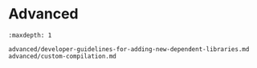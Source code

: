 Advanced
========
```{toctree}
:maxdepth: 1

advanced/developer-guidelines-for-adding-new-dependent-libraries.md
advanced/custom-compilation.md

```
